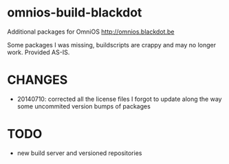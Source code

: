 omnios-build-blackdot
=====================

Additional packages for OmniOS 
http://omnios.blackdot.be

Some packages I was missing, buildscripts are crappy and may no longer 
work. Provided AS-IS.


CHANGES
=====================
- 20140710: corrected all the license files I forgot to update along the way
            some uncommited version bumps of packages

TODO
=====================
- new build server and versioned repositories
